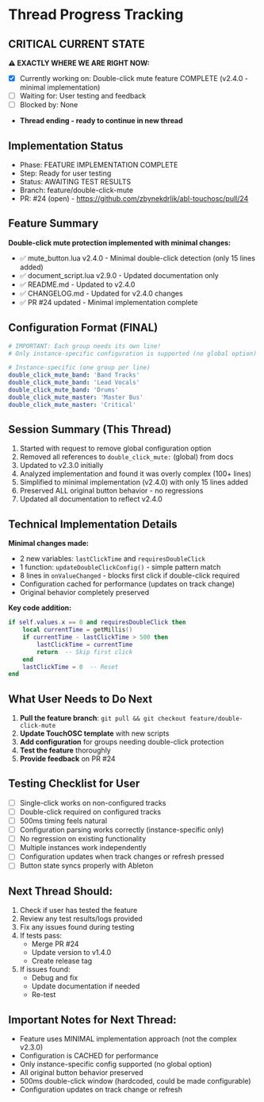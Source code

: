 # Thread Progress Tracking

## CRITICAL CURRENT STATE
**⚠️ EXACTLY WHERE WE ARE RIGHT NOW:**
- [x] Currently working on: Double-click mute feature COMPLETE (v2.4.0 - minimal implementation)
- [ ] Waiting for: User testing and feedback
- [ ] Blocked by: None
- **Thread ending - ready to continue in new thread**

## Implementation Status
- Phase: FEATURE IMPLEMENTATION COMPLETE
- Step: Ready for user testing
- Status: AWAITING TEST RESULTS
- Branch: feature/double-click-mute
- PR: #24 (open) - https://github.com/zbynekdrlik/abl-touchosc/pull/24

## Feature Summary
**Double-click mute protection implemented with minimal changes:**
- ✅ mute_button.lua v2.4.0 - Minimal double-click detection (only 15 lines added)
- ✅ document_script.lua v2.9.0 - Updated documentation only
- ✅ README.md - Updated to v2.4.0
- ✅ CHANGELOG.md - Updated for v2.4.0 changes
- ✅ PR #24 updated - Minimal implementation complete

## Configuration Format (FINAL)
```yaml
# IMPORTANT: Each group needs its own line!
# Only instance-specific configuration is supported (no global option)

# Instance-specific (one group per line)
double_click_mute_band: 'Band Tracks'
double_click_mute_band: 'Lead Vocals'
double_click_mute_band: 'Drums'
double_click_mute_master: 'Master Bus'
double_click_mute_master: 'Critical'
```

## Session Summary (This Thread)
1. Started with request to remove global configuration option
2. Removed all references to `double_click_mute:` (global) from docs
3. Updated to v2.3.0 initially
4. Analyzed implementation and found it was overly complex (100+ lines)
5. Simplified to minimal implementation (v2.4.0) with only 15 lines added
6. Preserved ALL original button behavior - no regressions
7. Updated all documentation to reflect v2.4.0

## Technical Implementation Details
**Minimal changes made:**
- 2 new variables: `lastClickTime` and `requiresDoubleClick`
- 1 function: `updateDoubleClickConfig()` - simple pattern match
- 8 lines in `onValueChanged` - blocks first click if double-click required
- Configuration cached for performance (updates on track change)
- Original behavior completely preserved

**Key code addition:**
```lua
if self.values.x == 0 and requiresDoubleClick then
    local currentTime = getMillis()
    if currentTime - lastClickTime > 500 then
        lastClickTime = currentTime
        return  -- Skip first click
    end
    lastClickTime = 0  -- Reset
end
```

## What User Needs to Do Next
1. **Pull the feature branch**: `git pull && git checkout feature/double-click-mute`
2. **Update TouchOSC template** with new scripts
3. **Add configuration** for groups needing double-click protection
4. **Test the feature** thoroughly
5. **Provide feedback** on PR #24

## Testing Checklist for User
- [ ] Single-click works on non-configured tracks
- [ ] Double-click required on configured tracks
- [ ] 500ms timing feels natural
- [ ] Configuration parsing works correctly (instance-specific only)
- [ ] No regression on existing functionality
- [ ] Multiple instances work independently
- [ ] Configuration updates when track changes or refresh pressed
- [ ] Button state syncs properly with Ableton

## Next Thread Should:
1. Check if user has tested the feature
2. Review any test results/logs provided
3. Fix any issues found during testing
4. If tests pass:
   - Merge PR #24
   - Update version to v1.4.0
   - Create release tag
5. If issues found:
   - Debug and fix
   - Update documentation if needed
   - Re-test

## Important Notes for Next Thread:
- Feature uses MINIMAL implementation approach (not the complex v2.3.0)
- Configuration is CACHED for performance
- Only instance-specific config supported (no global option)
- All original button behavior preserved
- 500ms double-click window (hardcoded, could be made configurable)
- Configuration updates on track change or refresh